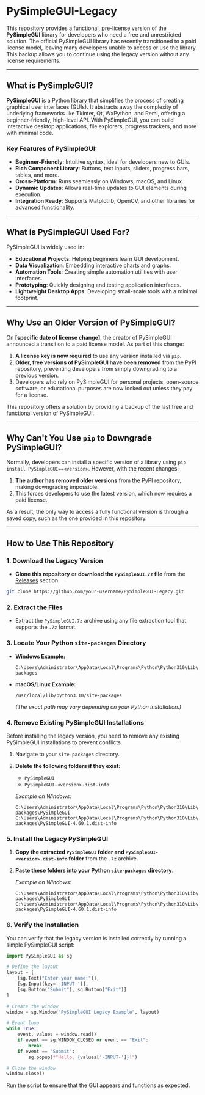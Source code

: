 # PySimpleGUI-Legacy

This repository provides a functional, pre-license version of the **PySimpleGUI** library for developers who need a free and unrestricted solution. The official PySimpleGUI library has recently transitioned to a paid license model, leaving many developers unable to access or use the library. This backup allows you to continue using the legacy version without any license requirements.

---

## What is PySimpleGUI?

**PySimpleGUI** is a Python library that simplifies the process of creating graphical user interfaces (GUIs). It abstracts away the complexity of underlying frameworks like Tkinter, Qt, WxPython, and Remi, offering a beginner-friendly, high-level API. With PySimpleGUI, you can build interactive desktop applications, file explorers, progress trackers, and more with minimal code.

### Key Features of PySimpleGUI:
- **Beginner-Friendly**: Intuitive syntax, ideal for developers new to GUIs.
- **Rich Component Library**: Buttons, text inputs, sliders, progress bars, tables, and more.
- **Cross-Platform**: Runs seamlessly on Windows, macOS, and Linux.
- **Dynamic Updates**: Allows real-time updates to GUI elements during execution.
- **Integration Ready**: Supports Matplotlib, OpenCV, and other libraries for advanced functionality.

---

## What is PySimpleGUI Used For?

PySimpleGUI is widely used in:
- **Educational Projects**: Helping beginners learn GUI development.
- **Data Visualization**: Embedding interactive charts and graphs.
- **Automation Tools**: Creating simple automation utilities with user interfaces.
- **Prototyping**: Quickly designing and testing application interfaces.
- **Lightweight Desktop Apps**: Developing small-scale tools with a minimal footprint.

---

## Why Use an Older Version of PySimpleGUI?

On **[specific date of license change]**, the creator of PySimpleGUI announced a transition to a paid license model. As part of this change:
1. **A license key is now required** to use any version installed via `pip`.
2. **Older, free versions of PySimpleGUI have been removed** from the PyPI repository, preventing developers from simply downgrading to a previous version.
3. Developers who rely on PySimpleGUI for personal projects, open-source software, or educational purposes are now locked out unless they pay for a license.

This repository offers a solution by providing a backup of the last free and functional version of PySimpleGUI.

---

## Why Can't You Use `pip` to Downgrade PySimpleGUI?

Normally, developers can install a specific version of a library using `pip install PySimpleGUI==<version>`. However, with the recent changes:
1. **The author has removed older versions** from the PyPI repository, making downgrading impossible.
2. This forces developers to use the latest version, which now requires a paid license.

As a result, the only way to access a fully functional version is through a saved copy, such as the one provided in this repository.

---

## How to Use This Repository

### **1. Download the Legacy Version**

- **Clone this repository** or **download the `PySimpleGUI.7z` file** from the [Releases](https://github.com/your-username/PySimpleGUI-Legacy/releases) section.

```bash
git clone https://github.com/your-username/PySimpleGUI-Legacy.git
```

### **2. Extract the Files**

- Extract the `PySimpleGUI.7z` archive using any file extraction tool that supports the `.7z` format.

### **3. Locate Your Python `site-packages` Directory**

- **Windows Example:**
  ```
  C:\Users\Administrator\AppData\Local\Programs\Python\Python310\Lib\site-packages
  ```
- **macOS/Linux Example:**
  ```
  /usr/local/lib/python3.10/site-packages
  ```
  *(The exact path may vary depending on your Python installation.)*

### **4. Remove Existing PySimpleGUI Installations**

Before installing the legacy version, you need to remove any existing PySimpleGUI installations to prevent conflicts.

1. Navigate to your `site-packages` directory.
2. **Delete the following folders if they exist:**
   - `PySimpleGUI`
   - `PySimpleGUI-<version>.dist-info`
   
   *Example on Windows:*
   ```
   C:\Users\Administrator\AppData\Local\Programs\Python\Python310\Lib\site-packages\PySimpleGUI
   C:\Users\Administrator\AppData\Local\Programs\Python\Python310\Lib\site-packages\PySimpleGUI-4.60.1.dist-info
   ```

### **5. Install the Legacy PySimpleGUI**

1. **Copy the extracted `PySimpleGUI` folder and `PySimpleGUI-<version>.dist-info` folder** from the `.7z` archive.
2. **Paste these folders into your Python `site-packages` directory**.

   *Example on Windows:*
   ```
   C:\Users\Administrator\AppData\Local\Programs\Python\Python310\Lib\site-packages\PySimpleGUI
   C:\Users\Administrator\AppData\Local\Programs\Python\Python310\Lib\site-packages\PySimpleGUI-4.60.1.dist-info
   ```

### **6. Verify the Installation**

You can verify that the legacy version is installed correctly by running a simple PySimpleGUI script:

```python
import PySimpleGUI as sg

# Define the layout
layout = [
    [sg.Text("Enter your name:")],
    [sg.Input(key='-INPUT-')],
    [sg.Button("Submit"), sg.Button("Exit")]
]

# Create the window
window = sg.Window("PySimpleGUI Legacy Example", layout)

# Event loop
while True:
    event, values = window.read()
    if event == sg.WINDOW_CLOSED or event == "Exit":
        break
    if event == "Submit":
        sg.popup(f"Hello, {values['-INPUT-']}!")

# Close the window
window.close()
```

Run the script to ensure that the GUI appears and functions as expected.
